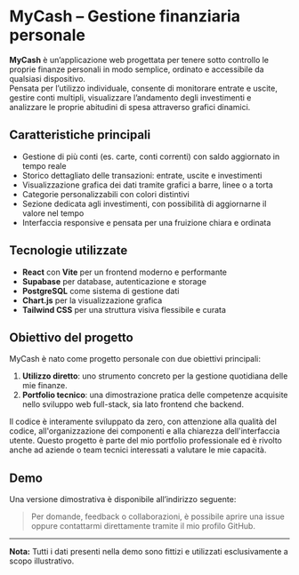 # MyCash – Gestione finanziaria personale

**MyCash** è un’applicazione web progettata per tenere sotto controllo le proprie finanze personali in modo semplice, ordinato e accessibile da qualsiasi dispositivo.  
Pensata per l’utilizzo individuale, consente di monitorare entrate e uscite, gestire conti multipli, visualizzare l’andamento degli investimenti e analizzare le proprie abitudini di spesa attraverso grafici dinamici.

## Caratteristiche principali

- Gestione di più conti (es. carte, conti correnti) con saldo aggiornato in tempo reale
- Storico dettagliato delle transazioni: entrate, uscite e investimenti
- Visualizzazione grafica dei dati tramite grafici a barre, linee o a torta
- Categorie personalizzabili con colori distintivi
- Sezione dedicata agli investimenti, con possibilità di aggiornarne il valore nel tempo
- Interfaccia responsive e pensata per una fruizione chiara e ordinata

## Tecnologie utilizzate

- **React** con **Vite** per un frontend moderno e performante
- **Supabase** per database, autenticazione e storage
- **PostgreSQL** come sistema di gestione dati
- **Chart.js** per la visualizzazione grafica
- **Tailwind CSS** per una struttura visiva flessibile e curata

## Obiettivo del progetto

MyCash è nato come progetto personale con due obiettivi principali:

1. **Utilizzo diretto**: uno strumento concreto per la gestione quotidiana delle mie finanze.
2. **Portfolio tecnico**: una dimostrazione pratica delle competenze acquisite nello sviluppo web full-stack, sia lato frontend che backend.

Il codice è interamente sviluppato da zero, con attenzione alla qualità del codice, all'organizzazione dei componenti e alla chiarezza dell'interfaccia utente. Questo progetto è parte del mio portfolio professionale ed è rivolto anche ad aziende o team tecnici interessati a valutare le mie capacità.

## Demo

Una versione dimostrativa è disponibile all’indirizzo seguente:


> Per domande, feedback o collaborazioni, è possibile aprire una issue oppure contattarmi direttamente tramite il mio profilo GitHub.

---

**Nota:** Tutti i dati presenti nella demo sono fittizi e utilizzati esclusivamente a scopo illustrativo.
